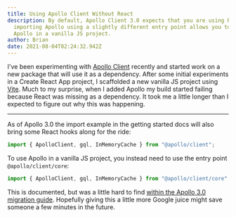 ```yaml
---
title: Using Apollo Client Without React
description: By default, Apollo Client 3.0 expects that you are using React, but
  importing Apollo using a slightly different entry point allows you to use
  Apollo in a vanilla JS project.
author: Brian
date: 2021-08-04T02:24:32.942Z
---
```

I've been experimenting with [Apollo Client](https://www.apollographql.com/docs/react/) recently and started work on a new package that will use it as a dependency. After some initial experiments in a Create React App project, I scaffolded a new vanilla JS project using [Vite](https://vitejs.dev/). Much to my surprise, when I added Apollo my build started failing because React was missing as a dependency. It took me a little longer than I expected to figure out why this was happening.

---

As of Apollo 3.0 the import example in the getting started docs will also bring some React hooks along for the ride:

```js
import { ApolloClient, gql, InMemoryCache } from "@apollo/client";
```

To use Apollo in a vanilla JS project, you instead need to use the entry point `@apollo/client/core`:

```js
import { ApolloClient, gql, InMemoryCache } from "@apollo/client/core";
```

This is documented, but was a little hard to find [within the Apollo 3.0 migration guide](https://www.apollographql.com/docs/react/migrating/apollo-client-3-migration/#using-apollo-client-without-react). Hopefully giving this a little more Google juice might save someone a few minutes in the future.

